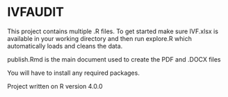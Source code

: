 # IVFAUDIT

This project contains multiple .R files. 
To get started make sure IVF.xlsx is available in your working directory and then run explore.R which automatically loads and cleans the data. 

publish.Rmd is the main document used to create the PDF and .DOCX files 

You will have to install any required packages. 

Project written on R version 4.0.0
